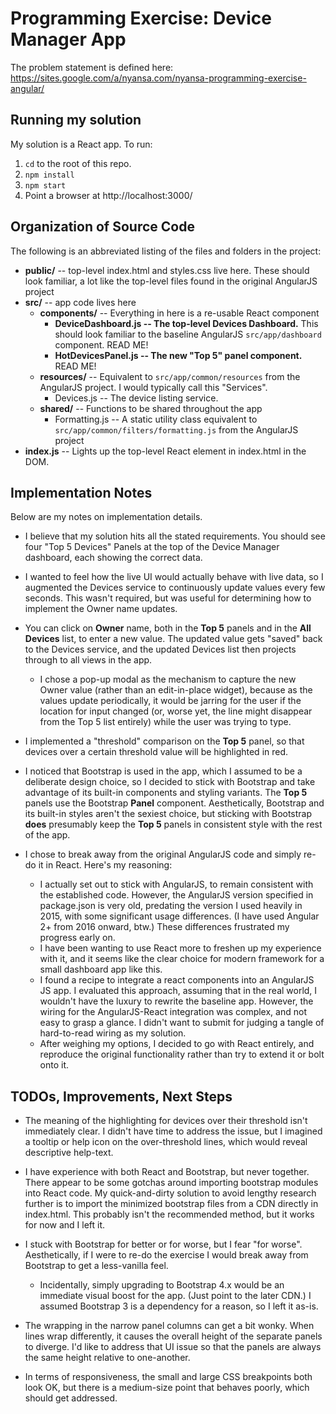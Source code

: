 # Programming Exercise: Device Manager App
The problem statement is defined here: https://sites.google.com/a/nyansa.com/nyansa-programming-exercise-angular/

## Running my solution
My solution is a React app. To run:

1. `cd` to the root of this repo.
2. `npm install`
3. `npm start`
4. Point a browser at http://localhost:3000/

## Organization of Source Code
The following is an abbreviated listing of the files and folders in the project:
* **public/** -- top-level index.html and styles.css live here. These should look familiar, a lot like the top-level files found in the original AngularJS project
* **src/** -- app code lives here
  * **components/** -- Everything in here is a re-usable React component
    * **DeviceDashboard.js -- The top-level Devices Dashboard.** This should look familiar to the baseline AngularJS `src/app/dashboard` component. READ ME!
    * **HotDevicesPanel.js -- The new "Top 5" panel component.** READ ME!
  * **resources/** -- Equivalent to `src/app/common/resources` from the AngularJS project. I would typically call this "Services".
    * Devices.js -- The device listing service.
  * **shared/** -- Functions to be shared throughout the app
    * Formatting.js -- A static utility class equivalent to `src/app/common/filters/formatting.js` from the AngularJS project 
* **index.js** -- Lights up the top-level React element in index.html in the DOM. 
     

## Implementation Notes

Below are my notes on implementation details.

* I believe that my solution hits all the stated requirements. You should see four "Top 5 Devices" Panels at the top of the Device Manager dashboard, each showing the correct data.

* I wanted to feel how the live UI would actually behave with live data, so I augmented the Devices service to continuously update values every few seconds. This wasn't required, but was useful for determining how to implement the Owner name updates.

* You can click on **Owner** name, both in the **Top 5** panels and in the **All Devices** list, to enter a new value. The updated value gets "saved" back to the Devices service, and the updated Devices list then projects through to all views in the app.
  * I chose a pop-up modal as the mechanism to capture the new Owner value (rather than an edit-in-place widget), because as the values update periodically, it would be jarring for the user if the location for input changed (or, worse yet, the line might disappear from the Top 5 list entirely) while the user was trying to type.
  
* I implemented a "threshold" comparison on the **Top 5** panel, so that devices over a certain threshold value will be highlighted in red.

* I noticed that Bootstrap is used in the app, which I assumed to be a deliberate design choice, so I decided to stick with Bootstrap and take advantage of its built-in components and styling variants. The **Top 5** panels use the Bootstrap **Panel** component. Aesthetically, Bootstrap and its built-in styles aren't the sexiest choice, but sticking with Bootstrap **does** presumably keep the **Top 5** panels in consistent style with the rest of the app. 
  
* I chose to break away from the original AngularJS code and simply re-do it in React. Here's my reasoning:
  * I actually set out to stick with AngularJS, to remain consistent with the established code. However, the AngularJS version specified in package.json is very old, predating the version I used heavily in 2015, with some significant usage differences. (I have used Angular 2+ from 2016 onward, btw.) These differences frustrated my progress early on. 
  * I have been wanting to use React more to freshen up my experience with it, and it seems like the clear choice for modern framework for a small dashboard app like this.
  * I found a recipe to integrate a react components into an AngularJS JS app. I evaluated this approach, assuming that in the real world, I wouldn't have the luxury to rewrite the baseline app. However, the wiring for the AngularJS-React integration was complex, and not easy to grasp a glance. I didn't want to submit for judging a tangle of hard-to-read wiring as my solution.
  * After weighing my options, I decided to go with React entirely, and reproduce the original functionality rather than try to extend it or bolt onto it. 


## TODOs, Improvements, Next Steps

* The meaning of the highlighting for devices over their threshold isn't immediately clear. I didn't have time to address the issue, but I imagined a tooltip or help icon on the over-threshold lines, which would reveal descriptive help-text.

* I have experience with both React and Bootstrap, but never together. There appear to be some gotchas around importing bootstrap modules into React code. My quick-and-dirty solution to avoid lengthy research further is to import the minimized bootstrap files from a CDN directly in index.html. This probably isn't the recommended method, but it works for now and I left it.

* I stuck with Bootstrap for better or for worse, but I fear "for worse". Aesthetically, if I were to re-do the exercise I would break away from Bootstrap to get a less-vanilla feel.
  * Incidentally, simply upgrading to Bootstrap 4.x would be an immediate visual boost for the app. (Just point to the later CDN.) I assumed Bootstrap 3 is a dependency for a reason, so I left it as-is.

* The wrapping in the narrow panel columns can get a bit wonky. When lines wrap differently, it causes the overall height of the separate panels to diverge. I'd like to address that UI issue so that the panels are always the same height relative to one-another.

* In terms of responsiveness, the small and large CSS breakpoints both look OK, but there is a medium-size point that behaves poorly, which should get addressed.
